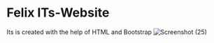 # Felix ITs-Website
 Its is created with the help of HTML and Bootstrap
![Screenshot (25)](https://github.com/Het2804/HTML-CSS-Website/assets/142522726/dd798db4-4067-4eb4-8cd5-faadd5d6a558)
